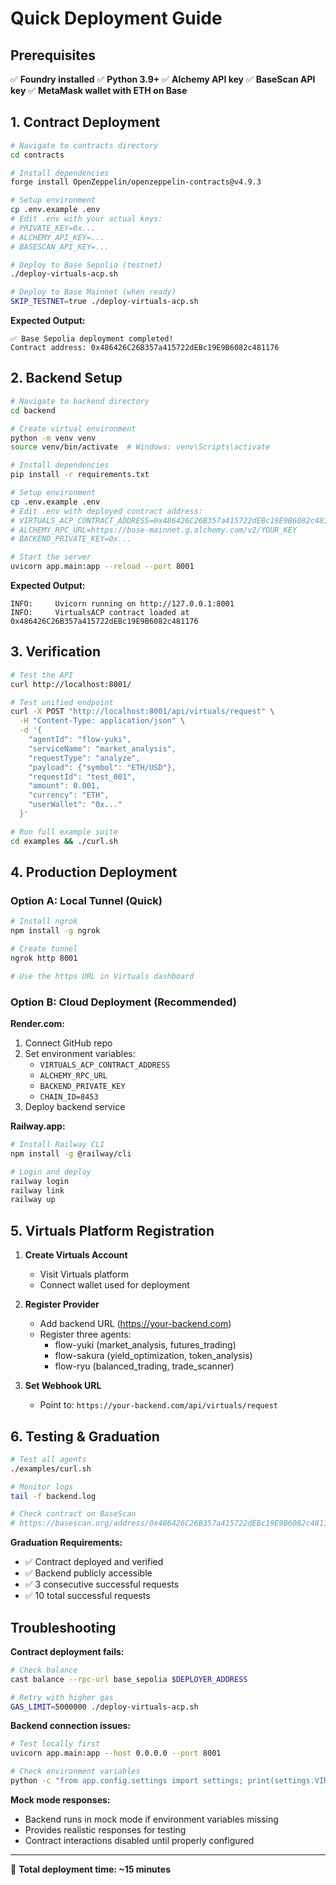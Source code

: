 # Quick Deployment Guide

## Prerequisites

✅ **Foundry installed**
✅ **Python 3.9+**
✅ **Alchemy API key**
✅ **BaseScan API key**
✅ **MetaMask wallet with ETH on Base**

## 1. Contract Deployment

```bash
# Navigate to contracts directory
cd contracts

# Install dependencies
forge install OpenZeppelin/openzeppelin-contracts@v4.9.3

# Setup environment
cp .env.example .env
# Edit .env with your actual keys:
# PRIVATE_KEY=0x...
# ALCHEMY_API_KEY=...
# BASESCAN_API_KEY=...

# Deploy to Base Sepolia (testnet)
./deploy-virtuals-acp.sh

# Deploy to Base Mainnet (when ready)
SKIP_TESTNET=true ./deploy-virtuals-acp.sh
```

**Expected Output:**
```
✅ Base Sepolia deployment completed!
Contract address: 0x486426C26B357a415722dEBc19E9B6082c481176
```

## 2. Backend Setup

```bash
# Navigate to backend directory
cd backend

# Create virtual environment
python -m venv venv
source venv/bin/activate  # Windows: venv\Scripts\activate

# Install dependencies
pip install -r requirements.txt

# Setup environment
cp .env.example .env
# Edit .env with deployed contract address:
# VIRTUALS_ACP_CONTRACT_ADDRESS=0x486426C26B357a415722dEBc19E9B6082c481176
# ALCHEMY_RPC_URL=https://base-mainnet.g.alchemy.com/v2/YOUR_KEY
# BACKEND_PRIVATE_KEY=0x...

# Start the server
uvicorn app.main:app --reload --port 8001
```

**Expected Output:**
```
INFO:     Uvicorn running on http://127.0.0.1:8001
INFO:     VirtualsACP contract loaded at 0x486426C26B357a415722dEBc19E9B6082c481176
```

## 3. Verification

```bash
# Test the API
curl http://localhost:8001/

# Test unified endpoint
curl -X POST "http://localhost:8001/api/virtuals/request" \
  -H "Content-Type: application/json" \
  -d '{
    "agentId": "flow-yuki",
    "serviceName": "market_analysis",
    "requestType": "analyze",
    "payload": {"symbol": "ETH/USD"},
    "requestId": "test_001",
    "amount": 0.001,
    "currency": "ETH",
    "userWallet": "0x..."
  }'

# Run full example suite
cd examples && ./curl.sh
```

## 4. Production Deployment

### Option A: Local Tunnel (Quick)
```bash
# Install ngrok
npm install -g ngrok

# Create tunnel
ngrok http 8001

# Use the https URL in Virtuals dashboard
```

### Option B: Cloud Deployment (Recommended)

**Render.com:**
1. Connect GitHub repo
2. Set environment variables:
   - `VIRTUALS_ACP_CONTRACT_ADDRESS`
   - `ALCHEMY_RPC_URL`
   - `BACKEND_PRIVATE_KEY`
   - `CHAIN_ID=8453`
3. Deploy backend service

**Railway.app:**
```bash
# Install Railway CLI
npm install -g @railway/cli

# Login and deploy
railway login
railway link
railway up
```

## 5. Virtuals Platform Registration

1. **Create Virtuals Account**
   - Visit Virtuals platform
   - Connect wallet used for deployment

2. **Register Provider**
   - Add backend URL (https://your-backend.com)
   - Register three agents:
     - flow-yuki (market_analysis, futures_trading)
     - flow-sakura (yield_optimization, token_analysis)
     - flow-ryu (balanced_trading, trade_scanner)

3. **Set Webhook URL**
   - Point to: `https://your-backend.com/api/virtuals/request`

## 6. Testing & Graduation

```bash
# Test all agents
./examples/curl.sh

# Monitor logs
tail -f backend.log

# Check contract on BaseScan
# https://basescan.org/address/0x486426C26B357a415722dEBc19E9B6082c481176
```

**Graduation Requirements:**
- ✅ Contract deployed and verified
- ✅ Backend publicly accessible
- ✅ 3 consecutive successful requests
- ✅ 10 total successful requests

## Troubleshooting

**Contract deployment fails:**
```bash
# Check balance
cast balance --rpc-url base_sepolia $DEPLOYER_ADDRESS

# Retry with higher gas
GAS_LIMIT=5000000 ./deploy-virtuals-acp.sh
```

**Backend connection issues:**
```bash
# Test locally first
uvicorn app.main:app --host 0.0.0.0 --port 8001

# Check environment variables
python -c "from app.config.settings import settings; print(settings.VIRTUALS_ACP_CONTRACT_ADDRESS)"
```

**Mock mode responses:**
- Backend runs in mock mode if environment variables missing
- Provides realistic responses for testing
- Contract interactions disabled until properly configured

---

🎯 **Total deployment time: ~15 minutes**